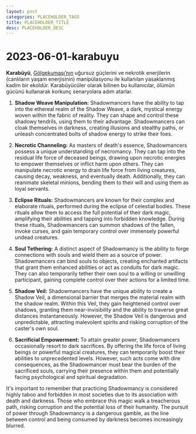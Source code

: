 ```yaml
---
layout: post
categories: PLACEHOLDER_TAGS
title: PLACEHOLDER_TITLE
desc: PLACEHOLDER_DESC
---
```


# 2023-06-01-karabuyu
**Karabüyü**, [Gölgekumaşı’nın](#Gölgekumaşı) uğursuz güçlerini ve nekrotik enerjilerin (canlıların yaşam enerjisinin) manipülasyonu ile kullanılan yasaklanmış kadim bir ekoldür. Karabüyücüler olarak bilinen bu kullanıcılar, ölümün gücünü kullanarak korkunç senaryolara adım atarlar.

1. **Shadow Weave Manipulation:** Shadowmancers have the ability to tap into the ethereal realm of the Shadow Weave, a dark, mystical energy woven within the fabric of reality. They can shape and control these shadowy tendrils, using them to their advantage. Shadowmancers can cloak themselves in darkness, creating illusions and stealthy paths, or unleash concentrated bolts of shadow energy to strike their foes.

2. **Necrotic Channeling:** As masters of death's essence, Shadowmancers possess a unique understanding of necromancy. They can tap into the residual life force of deceased beings, drawing upon necrotic energies to empower themselves or inflict harm upon others. They can manipulate necrotic energy to drain life force from living creatures, causing decay, weakness, and eventually death. Additionally, they can reanimate skeletal minions, bending them to their will and using them as loyal servants.

3. **Eclipse Rituals:** Shadowmancers are known for their complex and elaborate rituals, performed during the eclipse of celestial bodies. These rituals allow them to access the full potential of their dark magic, amplifying their abilities and tapping into forbidden knowledge. During these rituals, Shadowmancers can summon shadows of the fallen, invoke curses, and gain temporary control over immensely powerful undead creatures.

4. **Soul Tethering:** A distinct aspect of Shadowmancy is the ability to forge connections with souls and wield them as a source of power. Shadowmancers can bind souls to objects, creating enchanted artifacts that grant them enhanced abilities or act as conduits for dark magic. They can also temporarily tether their own soul to a willing or unwilling participant, gaining complete control over their actions for a limited time.

5. **Shadow Veil:** Shadowmancers have the unique ability to create a Shadow Veil, a dimensional barrier that merges the material realm with the shadow realm. Within this Veil, they gain heightened control over shadows, granting them near-invisibility and the ability to traverse great distances instantaneously. However, the Shadow Veil is dangerous and unpredictable, attracting malevolent spirits and risking corruption of the caster's own soul.

6. **Sacrificial Empowerment:** To attain greater power, Shadowmancers occasionally resort to dark sacrifices. By offering the life force of living beings or powerful magical creatures, they can temporarily boost their abilities to unprecedented levels. However, such acts come with dire consequences, as the Shadowmancer must bear the burden of the sacrificed souls, carrying their presence within them and potentially facing psychological and spiritual degradation.

It's important to remember that practicing Shadowmancy is considered highly taboo and forbidden in most societies due to its association with death and darkness. Those who embrace this magic walk a treacherous path, risking corruption and the potential loss of their humanity. The pursuit of power through Shadowmancy is a dangerous gamble, as the line between control and being consumed by darkness becomes increasingly blurred.